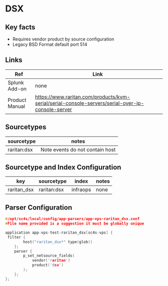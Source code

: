 # DSX

## Key facts

* Requires vendor product by source configuration
* Legacy BSD Format default port 514

## Links

| Ref            | Link                                                                                                    |
|----------------|---------------------------------------------------------------------------------------------------------|
| Splunk Add-on  | none                                     |
| Product Manual | <https://www.raritan.com/products/kvm-serial/serial-console-servers/serial-over-ip-console-server> |

## Sourcetypes

| sourcetype     | notes                                                                                                   |
|----------------|---------------------------------------------------------------------------------------------------------|
| raritan:dsx  | Note events do not contain host |

## Sourcetype and Index Configuration

| key            | sourcetype     | index          | notes          |
|----------------|----------------|----------------|----------------|
| raritan_dsx      | raritan:dsx     | infraops          | none          |

## Parser Configuration

```c
#/opt/sc4s/local/config/app-parsers/app-vps-raritan_dsx.conf
#File name provided is a suggestion it must be globally unique

application app-vps-test-raritan_dsx[sc4s-vps] {
 filter { 
        host("raritan_dsx*" type(glob))
    }; 
    parser { 
        p_set_netsource_fields(
            vendor('raritan')
            product('dsx')
        ); 
    };   
};


```

